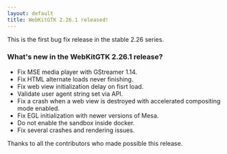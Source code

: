 ```yaml
---
layout: default
title: WebKitGTK 2.26.1 released!
---
```


This is the first bug fix release in the stable 2.26 series.

### What's new in the WebKitGTK 2.26.1 release?

 - Fix MSE media player with GStreamer 1.14.
 - Fix HTML alternate loads never finishing.
 - Fix web view initialization delay on fisrt load.
 - Validate user agent string set via API.
 - Fix a crash when a web view is destroyed with accelerated compositing mode enabled.
 - Fix EGL initialization with newer versions of Mesa.
 - Do not enable the sandbox inside docker.
 - Fix several crashes and rendering issues.

Thanks to all the contributors who made possible this release.

